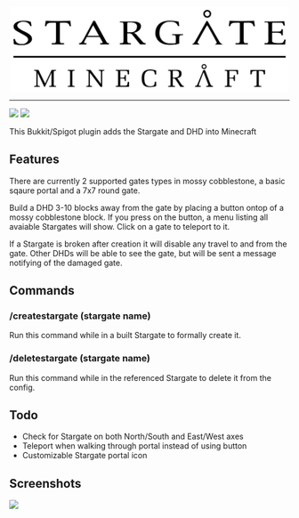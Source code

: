 <p align="center"><img align="center" src="res/StargateMinecraft.png" width=500><p>
  
---

<a href="https://spigotmc.org"><img src="https://img.shields.io/badge/Minecraft-1.13.2-orange.svg"/></a> <a class="badge-align" href="https://www.codacy.com/app/Glarity/Stargate?utm_source=github.com&amp;utm_medium=referral&amp;utm_content=Glarity/Stargate&amp;utm_campaign=Badge_Grade"><img src="https://api.codacy.com/project/badge/Grade/7613709496404781ad51f1cfacb70a12"/></a>

This Bukkit/Spigot plugin adds the Stargate and DHD into Minecraft

## Features

There are currently 2 supported gates types in mossy cobblestone, a basic sqaure portal and a 7x7 round gate.

Build a DHD 3-10 blocks away from the gate by placing a button ontop of a mossy cobblestone block. If you press on the button, a menu listing all avaiable Stargates will show. Click on a gate to teleport to it.

If a Stargate is broken after creation it will disable any travel to and from the gate. Other DHDs will be able to see the gate, but will be sent a message notifying of the damaged gate.

## Commands

### /createstargate (stargate name)

Run this command while in a built Stargate to formally create it.

### /deletestargate (stargate name)

Run this command while in the referenced Stargate to delete it from the config.

## Todo

* Check for Stargate on both North/South and East/West axes
* Teleport when walking through portal instead of using button
* Customizable Stargate portal icon
  
## Screenshots

<img src="res/Screenshot.png" width=600>
